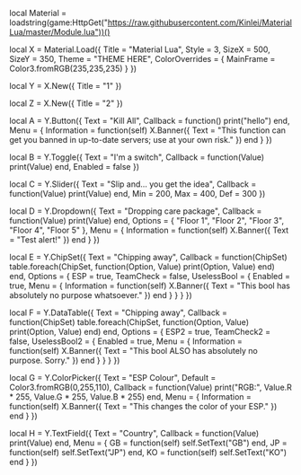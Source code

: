 local Material = loadstring(game:HttpGet("https://raw.githubusercontent.com/Kinlei/MaterialLua/master/Module.lua"))()

local X = Material.Load({
        Title = "Material Lua",
        Style = 3,
        SizeX = 500,
        SizeY = 350,
        Theme = "THEME HERE",
        ColorOverrides = {
                MainFrame = Color3.fromRGB(235,235,235)
        }
})

local Y = X.New({
        Title = "1"
})

local Z = X.New({
        Title = "2"
})

local A = Y.Button({
        Text = "Kill All",
        Callback = function()
                print("hello")
        end,
        Menu = {
                Information = function(self)
                        X.Banner({
                                Text = "This function can get you banned in up-to-date servers; use at your own risk."
                        })
                end
        }
})

local B = Y.Toggle({
        Text = "I'm a switch",
        Callback = function(Value)
                print(Value)
        end,
        Enabled = false
})

local C = Y.Slider({
        Text = "Slip and... you get the idea",
        Callback = function(Value)
                print(Value)
        end,
        Min = 200,
        Max = 400,
        Def = 300
})

local D = Y.Dropdown({
        Text = "Dropping care package",
        Callback = function(Value)
                print(Value)
        end,
        Options = {
                "Floor 1",
                "Floor 2",
                "Floor 3",
                "Floor 4",
                "Floor 5"
        },
        Menu = {
                Information = function(self)
                        X.Banner({
                                Text = "Test alert!"
                        })
                end
        }
})

local E = Y.ChipSet({
        Text = "Chipping away",
        Callback = function(ChipSet)
                table.foreach(ChipSet, function(Option, Value)
                        print(Option, Value)
                end)
        end,
        Options = {
                ESP = true,
                TeamCheck = false,
                UselessBool = {
                        Enabled = true,
                        Menu = {
                                Information = function(self)
                                        X.Banner({
                                                Text = "This bool has absolutely no purpose whatsoever."
                                        })
                                end
                        }
                }
        }
})

local F = Y.DataTable({
        Text = "Chipping away",
        Callback = function(ChipSet)
                table.foreach(ChipSet, function(Option, Value)
                        print(Option, Value)
                end)
        end,
        Options = {
                ESP2 = true,
                TeamCheck2 = false,
                UselessBool2 = {
                        Enabled = true,
                        Menu = {
                                Information = function(self)
                                        X.Banner({
                                                Text = "This bool ALSO has absolutely no purpose. Sorry."
                                        })
                                end
                        }
                }
        }
})

local G = Y.ColorPicker({
        Text = "ESP Colour",
        Default = Color3.fromRGB(0,255,110),
        Callback = function(Value)
                print("RGB:", Value.R * 255, Value.G * 255, Value.B * 255)
        end,
        Menu = {
                Information = function(self)
                        X.Banner({
                                Text = "This changes the color of your ESP."
                        })
                end
        }
})

local H = Y.TextField({
        Text = "Country",
        Callback = function(Value)
                print(Value)
        end,
        Menu = {
                GB = function(self)
                        self.SetText("GB")
                end,
                JP = function(self)
                        self.SetText("JP")
                end,
                KO = function(self)
                        self.SetText("KO")
                end
        }
})
